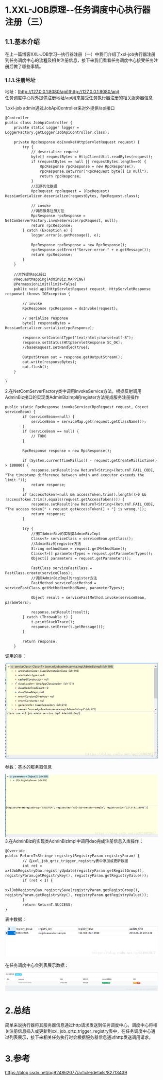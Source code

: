# 1.XXL-JOB原理--任务调度中心执行器注册（三）

## 1.1.基本介绍

在上一篇博客XXL-JOB学习--执行器注册（一）中我们介绍了xxl-job执行器注册到任务调度中心的流程及相关注册信息，接下来我们看看任务调度中心接受任务注册后做了哪些事情。

### 1.1.1.注册地址

地址：[http://127.0.0.1:8080/api](http://127.0.0.1:8080/api)  
任务调度中心对外提供注册地址/api用来接受任务执行器注册的相关服务器信息

1.xxl-job admin通过JobApiController来对外提供/api接口

```
@Controller
public class JobApiController {
    private static Logger logger = LoggerFactory.getLogger(JobApiController.class);

    private RpcResponse doInvoke(HttpServletRequest request) {
        try {
            // deserialize request
            byte[] requestBytes = HttpClientUtil.readBytes(request);
            if (requestBytes == null || requestBytes.length==0) {
                RpcResponse rpcResponse = new RpcResponse();
                rpcResponse.setError("RpcRequest byte[] is null");
                return rpcResponse;
            }
            //反序列化数据
            RpcRequest rpcRequest = (RpcRequest) HessianSerializer.deserialize(requestBytes, RpcRequest.class);

            // invoke
            //调用服务注册方法
            RpcResponse rpcResponse = NetComServerFactory.invokeService(rpcRequest, null);
            return rpcResponse;
        } catch (Exception e) {
            logger.error(e.getMessage(), e);

            RpcResponse rpcResponse = new RpcResponse();
            rpcResponse.setError("Server-error:" + e.getMessage());
            return rpcResponse;
        }
    }

    //对外提供api接口
    @RequestMapping(AdminBiz.MAPPING)
    @PermessionLimit(limit=false)
    public void api(HttpServletRequest request, HttpServletResponse response) throws IOException {

        // invoke
        RpcResponse rpcResponse = doInvoke(request);

        // serialize response
        byte[] responseBytes = HessianSerializer.serialize(rpcResponse);

        response.setContentType("text/html;charset=utf-8");
        response.setStatus(HttpServletResponse.SC_OK);
        //baseRequest.setHandled(true);

        OutputStream out = response.getOutputStream();
        out.write(responseBytes);
        out.flush();
    }

}
```

2.在NetComServerFactory类中调用invokeService方法，根据反射调用AdminBiz接口的实现类AdminBizImpl的register方法完成服务注册操作

```
public static RpcResponse invokeService(RpcRequest request, Object serviceBean) {
        if (serviceBean==null) {
            serviceBean = serviceMap.get(request.getClassName());
        }
        if (serviceBean == null) {
            // TODO
        }

        RpcResponse response = new RpcResponse();

        if (System.currentTimeMillis() - request.getCreateMillisTime() > 180000) {
            response.setResult(new ReturnT<String>(ReturnT.FAIL_CODE, "The timestamp difference between admin and executor exceeds the limit."));
            return response;
        }
        if (accessToken!=null && accessToken.trim().length()>0 && !accessToken.trim().equals(request.getAccessToken())) {
            response.setResult(new ReturnT<String>(ReturnT.FAIL_CODE, "The access token[" + request.getAccessToken() + "] is wrong."));
            return response;
        }

        try {
            //接口AdminBiz的实现类AdminBizImpl
            Class<?> serviceClass = serviceBean.getClass();
            //AdminBiz的register方法
            String methodName = request.getMethodName();
            Class<?>[] parameterTypes = request.getParameterTypes();
            Object[] parameters = request.getParameters();

            FastClass serviceFastClass = FastClass.create(serviceClass);
            //调用AdminBizImpl的register方法
            FastMethod serviceFastMethod = serviceFastClass.getMethod(methodName, parameterTypes);

            Object result = serviceFastMethod.invoke(serviceBean, parameters);

            response.setResult(result);
        } catch (Throwable t) {
            t.printStackTrace();
            response.setError(t.getMessage());
        }

        return response;
    }
```

调用的类：

![](/static/image/20180915141957718.png)

参数：基本的服务器信息

![](/static/image/20180915142414402.png)  
3.在AdminBiz的实现类AdminBizImpl中调用dao完成注册信息入库操作：

```
@Override
public ReturnT<String> registry(RegistryParam registryParam) {
        // 在xxl_job_qrtz_trigger_registry表中添加或更新数据
        int ret = xxlJobRegistryDao.registryUpdate(registryParam.getRegistGroup(), registryParam.getRegistryKey(), registryParam.getRegistryValue());
        if (ret < 1) {
            xxlJobRegistryDao.registrySave(registryParam.getRegistGroup(), registryParam.getRegistryKey(), registryParam.getRegistryValue());
        }
        return ReturnT.SUCCESS;
}
```

表中数据：

![](/static/image/20180915142945462.png)

在任务调度中心会列表展示数据：

![](/static/image/20180915142914984.png)

# 2.总结
简单来说执行器将其服务器信息通过http请求发送到任务调度中心，调度中心将相关注册信息插入或更新到xxl_job_qrtz_trigger_registry表中，在任务调度中心通过列表展示，接下来相关任务执行时会根据服务器信息通过http发送调用请求。

# 3.参考


https://blog.csdn.net/qq924862077/article/details/82713439


